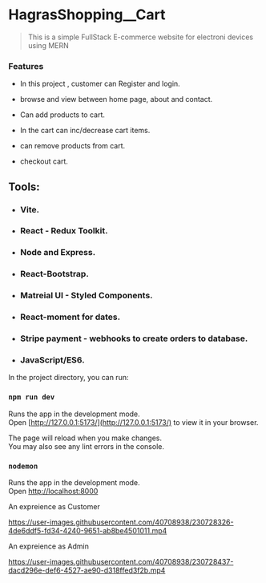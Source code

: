 # HagrasShopping__Cart

> This is a simple FullStack E-commerce website for electroni devices using MERN

### Features

- In this project , customer can Register and login.

- browse and view between home page, about and contact.

- Can add products to cart. 

- In the cart can inc/decrease cart items. 

- can remove products from cart.

- checkout cart.

## Tools:

- ### Vite.

- ### React - Redux Toolkit.

- ### Node and Express.
- ### React-Bootstrap.

- ### Matreial UI - Styled Components.

- ### React-moment for dates.

- ### Stripe payment - webhooks to create orders to database.
- ### JavaScript/ES6.



In the project directory, you can run:

### `npm run dev`

Runs the app in the development mode.\
Open [http://127.0.0.1:5173/](http://127.0.0.1:5173/) to view it in your browser.

The page will reload when you make changes.\
You may also see any lint errors in the console.


### `nodemon`

Runs the app in the development mode.\
Open [http://localhost:8000](http://localhost:8000)


An expreience as Customer

https://user-images.githubusercontent.com/40708938/230728326-4de6ddf5-fd34-4240-9651-ab8be4501011.mp4


An expreience as Admin

https://user-images.githubusercontent.com/40708938/230728437-dacd296e-def6-4527-ae90-d318ffed3f2b.mp4

